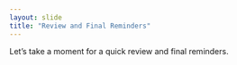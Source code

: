 ```yaml
---
layout: slide
title: "Review and Final Reminders"
---
```


Let’s take a moment for a quick review and final reminders.
















